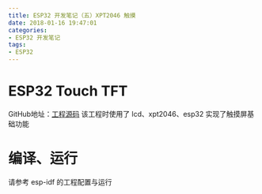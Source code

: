 ```yaml
---
title: ESP32 开发笔记（五）XPT2046 触摸
date: 2018-01-16 19:47:01
categories:
- ESP32 开发笔记
tags:
- ESP32
---
```


# ESP32 Touch TFT

GitHub地址：[工程源码](https://github.com/InfiniteYuan/esp32-touchTFT)
该工程时使用了 lcd、xpt2046、esp32 实现了触摸屏基础功能

<!--more-->

# 编译、运行

请参考 esp-idf 的工程配置与运行
